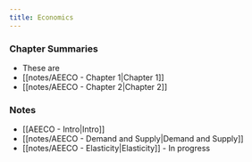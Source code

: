```yaml
---
title: Economics
---
```

### Chapter Summaries
- These are 
- [[notes/AEECO - Chapter 1|Chapter 1]]
- [[notes/AEECO - Chapter 2|Chapter 2]]

### Notes
- [[AEECO - Intro|Intro]]
- [[notes/AEECO - Demand and Supply|Demand and Supply]]
- [[notes/AEECO - Elasticity|Elasticity]] - In progress







